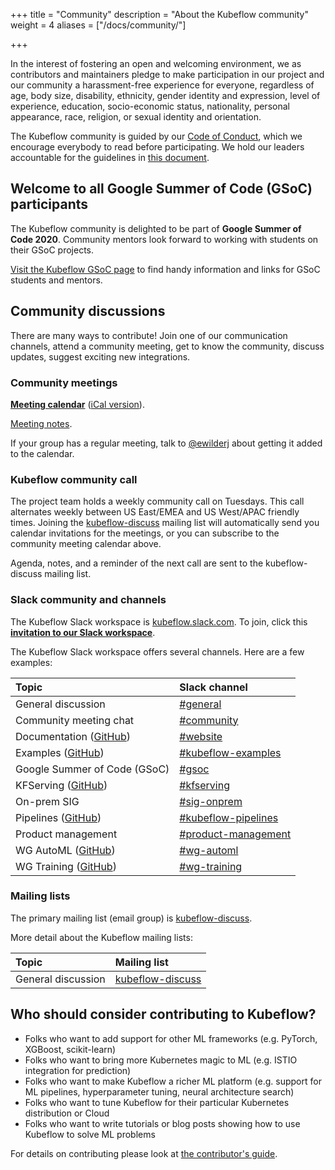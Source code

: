 +++
title = "Community"
description = "About the Kubeflow community"
weight = 4
aliases = ["/docs/community/"]
                    
+++

In the interest of fostering an open and welcoming environment, we as
contributors and maintainers pledge to make participation in our project and
our community a harassment-free experience for everyone, regardless of age, body
size, disability, ethnicity, gender identity and expression, level of
experience, education, socio-economic status, nationality, personal appearance,
race, religion, or sexual identity and orientation.

The Kubeflow community is guided by our [Code of
Conduct](https://github.com/kubeflow/community/blob/master/CODE_OF_CONDUCT.md),
which we encourage everybody to read before participating. We hold our leaders
accountable for the guidelines in
[this document](https://github.com/kubeflow/community/blob/master/INCLUSIVITY.md).

## Welcome to all Google Summer of Code (GSoC) participants

The Kubeflow community is delighted to be part of
**Google Summer of Code 2020**. Community
mentors look forward to working with students on their GSoC projects.

[Visit the Kubeflow GSoC page](/docs/about/gsoc/) to find handy information and
links for GSoC students and mentors.

## Community discussions

There are many ways to contribute! Join one of our communication channels,
attend a community meeting, get to know the community, discuss updates, suggest
exciting new integrations.

### Community meetings

[**Meeting calendar**](https://calendar.google.com/calendar/embed?src=kubeflow.org_7l5vnbn8suj2se10sen81d9428%40group.calendar.google.com&ctz=America%2FLos_Angeles) ([iCal version](https://calendar.google.com/calendar/ical/kubeflow.org_7l5vnbn8suj2se10sen81d9428%40group.calendar.google.com/public/basic.ics)).

[Meeting notes](http://bit.ly/kf-meeting-notes).

If your group has a regular meeting, talk to
[@ewilderj](https://github.com/ewilderj) about getting it added to the calendar.

### Kubeflow community call

The project team holds a weekly community call on Tuesdays. This call alternates
weekly between US East/EMEA and US West/APAC friendly times. Joining the
[kubeflow-discuss](https://groups.google.com/forum/#!forum/kubeflow-discuss)
mailing list will automatically send you calendar invitations for the meetings,
or you can subscribe to the community meeting calendar above.

Agenda, notes, and a reminder of the next call are sent to the kubeflow-discuss
mailing list.

<a id="slack"></a>

### Slack community and channels

The Kubeflow Slack workspace is
[kubeflow.slack.com](https://kubeflow.slack.com/). To join, click this
[**invitation to our Slack
workspace**](https://join.slack.com/t/kubeflow/shared_invite/zt-cpr020z4-PfcAue_2nw67~iIDy7maAQ).

The Kubeflow Slack workspace offers several channels. Here are a few examples:

| Topic                                                                                     | Slack channel                                                        |
| :---------------------------------------------------------------------------------------- | :------------------------------------------------------------------- |
| General discussion                                                                        | [#general](https://kubeflow.slack.com/messages/C7REE0EHK)            |
| Community meeting chat                                                                    | [#community](https://kubeflow.slack.com/messages/C8Q0QJYNB)          |
| Documentation ([GitHub](https://github.com/kubeflow/website))                             | [#website](https://kubeflow.slack.com/messages/CA4M298LD)            |
| Examples ([GitHub](https://github.com/kubeflow/examples))                                 | [#kubeflow-examples](https://kubeflow.slack.com/messages/CA30Q9A4U)  |
| Google Summer of Code (GSoC)                                                              | [#gsoc](https://kubeflow.slack.com/messages/CUF1GCJ4Q)               |
| KFServing ([GitHub](https://github.com/kubeflow/kfserving))                               | [#kfserving](https://kubeflow.slack.com/messages/CH6E58LNP)          |
| On-prem SIG                                                                               | [#sig-onprem](https://kubeflow.slack.com/archives/C01C9NPD15H)       |
| Pipelines ([GitHub](https://github.com/kubeflow/pipelines))                               | [#kubeflow-pipelines](https://kubeflow.slack.com/messages/CE10KS9M4) |
| Product management                                                                        | [#product-management](https://kubeflow.slack.com/messages/CGP3DKT5E) |
| WG AutoML ([GitHub](https://github.com/kubeflow/community/tree/master/wg-automl))         | [#wg-automl](https://kubeflow.slack.com/messages/C018PMV53NW)        |
| WG Training ([GitHub](https://github.com/kubeflow/community/tree/master/wg-training))     | [#wg-training](https://kubeflow.slack.com/messages/C018N3M6QKB)      |

### Mailing lists

The primary mailing list (email group) is
[kubeflow-discuss](https://groups.google.com/forum/#!forum/kubeflow-discuss).

More detail about the Kubeflow mailing lists:

| Topic              | Mailing list                                                                 |
| :----------------- | :--------------------------------------------------------------------------- |
| General discussion | [kubeflow-discuss](https://groups.google.com/forum/#!forum/kubeflow-discuss) |

## Who should consider contributing to Kubeflow?

- Folks who want to add support for other ML frameworks (e.g. PyTorch, XGBoost, scikit-learn)
- Folks who want to bring more Kubernetes magic to ML (e.g. ISTIO integration for prediction)
- Folks who want to make Kubeflow a richer ML platform (e.g. support for ML pipelines, hyperparameter tuning, neural architecture search)
- Folks who want to tune Kubeflow for their particular Kubernetes distribution or Cloud
- Folks who want to write tutorials or blog posts showing how to use Kubeflow to solve ML problems

For details on contributing please look at [the contributor's guide](/docs/about/contributing/).
